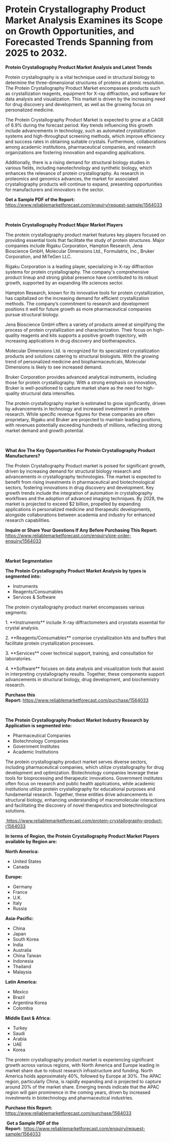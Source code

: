 <p><h1>Protein Crystallography Product Market Analysis Examines its Scope on Growth Opportunities, and Forecasted Trends Spanning from 2025 to 2032.</h1></p><p><strong>Protein Crystallography Product Market Analysis and Latest Trends</strong></p>
<p><p>Protein crystallography is a vital technique used in structural biology to determine the three-dimensional structures of proteins at atomic resolution. The Protein Crystallography Product Market encompasses products such as crystallization reagents, equipment for X-ray diffraction, and software for data analysis and visualization. This market is driven by the increasing need for drug discovery and development, as well as the growing focus on personalized medicine.</p><p>The Protein Crystallography Product Market is expected to grow at a CAGR of 6.9% during the forecast period. Key trends influencing this growth include advancements in technology, such as automated crystallization systems and high-throughput screening methods, which improve efficiency and success rates in obtaining suitable crystals. Furthermore, collaborations among academic institutions, pharmaceutical companies, and research organizations are fostering innovation and expanding applications. </p><p>Additionally, there is a rising demand for structural biology studies in various fields, including nanotechnology and synthetic biology, which enhances the relevance of protein crystallography. As research in proteomics and genomics advances, the market for associated crystallography products will continue to expand, presenting opportunities for manufacturers and innovators in the sector.</p></p>
<p><strong>Get a Sample PDF of the Report:&nbsp;</strong> <a href="https://www.reliablemarketforecast.com/enquiry/request-sample/1564033?utm_campaign=3616&utm_medium=2&utm_source=Github&utm_content=ia&utm_term=19042025&utm_id=protein-crystallography-product">https://www.reliablemarketforecast.com/enquiry/request-sample/1564033</a></p>
<p>&nbsp;</p>
<p><strong>Protein Crystallography Product Major Market Players</strong></p>
<p><p>The protein crystallography product market features key players focused on providing essential tools that facilitate the study of protein structures. Major companies include Rigaku Corporation, Hampton Research, Jena Bioscience GmbH, Molecular Dimensions Ltd., Formulatrix, Inc., Bruker Corporation, and MiTeGen LLC.</p><p>Rigaku Corporation is a leading player, specializing in X-ray diffraction systems for protein crystallography. The company's comprehensive product lineup and strong global presence have contributed to its robust growth, supported by an expanding life sciences sector. </p><p>Hampton Research, known for its innovative tools for protein crystallization, has capitalized on the increasing demand for efficient crystallization methods. The company’s commitment to research and development positions it well for future growth as more pharmaceutical companies pursue structural biology.</p><p>Jena Bioscience GmbH offers a variety of products aimed at simplifying the process of protein crystallization and characterization. Their focus on high-quality reagents and kits supports a positive growth trajectory, with increasing applications in drug discovery and biotherapeutics.</p><p>Molecular Dimensions Ltd. is recognized for its specialized crystallization products and solutions catering to structural biologists. With the growing trend of personalized medicine and biopharmaceuticals, Molecular Dimensions is likely to see increased demand.</p><p>Bruker Corporation provides advanced analytical instruments, including those for protein crystallography. With a strong emphasis on innovation, Bruker is well-positioned to capture market share as the need for high-quality structural data intensifies.</p><p>The protein crystallography market is estimated to grow significantly, driven by advancements in technology and increased investment in protein research. While specific revenue figures for these companies are often proprietary, Rigaku and Bruker are projected to maintain leading positions, with revenues potentially exceeding hundreds of millions, reflecting strong market demand and growth potential.</p></p>
<p>&nbsp;</p>
<p><strong>What Are The Key Opportunities For Protein Crystallography Product Manufacturers?</strong></p>
<p><p>The Protein Crystallography Product market is poised for significant growth, driven by increasing demand for structural biology research and advancements in crystallography technologies. The market is expected to benefit from rising investments in pharmaceutical and biotechnological sectors, fostering innovations in drug discovery and development. Key growth trends include the integration of automation in crystallography workflows and the adoption of advanced imaging techniques. By 2028, the market is projected to exceed $2 billion, propelled by expanding applications in personalized medicine and therapeutic developments, alongside collaborations between academia and industry for enhanced research capabilities.</p></p>
<p><strong>Inquire or Share Your Questions If Any Before Purchasing This Report:</strong> <a href="https://www.reliablemarketforecast.com/enquiry/pre-order-enquiry/1564033?utm_campaign=3616&utm_medium=2&utm_source=Github&utm_content=ia&utm_term=19042025&utm_id=protein-crystallography-product">https://www.reliablemarketforecast.com/enquiry/pre-order-enquiry/1564033</a></p>
<p>&nbsp;</p>
<p><strong>Market Segmentation</strong></p>
<p><strong>The Protein Crystallography Product Market Analysis by types is segmented into:</strong></p>
<p><ul><li>Instruments</li><li>Reagents/Consumables</li><li>Services & Software</li></ul></p>
<p><p>The protein crystallography product market encompasses various segments: </p><p>1. **Instruments** include X-ray diffractometers and cryostats essential for crystal analysis. </p><p>2. **Reagents/Consumables** comprise crystallization kits and buffers that facilitate protein crystallization processes. </p><p>3. **Services** cover technical support, training, and consultation for laboratories. </p><p>4. **Software** focuses on data analysis and visualization tools that assist in interpreting crystallography results. Together, these components support advancements in structural biology, drug development, and biochemistry research.</p></p>
<p><strong>Purchase this Report:&nbsp;</strong><a href="https://www.reliablemarketforecast.com/purchase/1564033?utm_campaign=3616&utm_medium=2&utm_source=Github&utm_content=ia&utm_term=19042025&utm_id=protein-crystallography-product">https://www.reliablemarketforecast.com/purchase/1564033</a></p>
<p>&nbsp;</p>
<p><strong>The Protein Crystallography Product Market Industry Research by Application is segmented into:</strong></p>
<p><ul><li>Pharmaceutical Companies</li><li>Biotechnology Companies</li><li>Government Institutes</li><li>Academic Institutions</li></ul></p>
<p><p>The protein crystallography product market serves diverse sectors, including pharmaceutical companies, which utilize crystallography for drug development and optimization. Biotechnology companies leverage these tools for bioprocessing and therapeutic innovations. Government institutes often focus on research and public health applications, while academic institutions utilize protein crystallography for educational purposes and fundamental research. Together, these entities drive advancements in structural biology, enhancing understanding of macromolecular interactions and facilitating the discovery of novel therapeutics and biotechnological solutions.</p></p>
<p><a href="https://www.reliablemarketforecast.com/protein-crystallography-product-r1564033?utm_campaign=3616&utm_medium=2&utm_source=Github&utm_content=ia&utm_term=19042025&utm_id=protein-crystallography-product">&nbsp;https://www.reliablemarketforecast.com/protein-crystallography-product-r1564033</a></p>
<p><strong>In terms of Region, the Protein Crystallography Product Market Players available by Region are:</strong></p>
<p>
    <p> <strong> North America: </strong>
        <ul>
            <li>United States</li>
            <li>Canada</li>
        </ul>
        </p> 
    <p> <strong> Europe: </strong>
        <ul>
            <li>Germany</li>
            <li>France</li>
            <li>U.K.</li>
            <li>Italy</li>
            <li>Russia</li>
        </ul>
        </p> 
    <p> <strong> Asia-Pacific: </strong>
        <ul>
            <li>China</li>
            <li>Japan</li>
            <li>South Korea</li>
            <li>India</li>
            <li>Australia</li>
            <li>China Taiwan</li>
            <li>Indonesia</li>
            <li>Thailand</li>
            <li>Malaysia</li>
        </ul>
        </p> 
    <p> <strong> Latin America: </strong>
        <ul>
            <li>Mexico</li>
            <li>Brazil</li>
            <li>Argentina Korea</li>
            <li>Colombia</li>
        </ul>
        </p> 
    <p> <strong> Middle East & Africa: </strong>
        <ul>
            <li>Turkey</li>
            <li>Saudi</li>
            <li>Arabia</li>
            <li>UAE</li>
            <li>Korea</li>
        </ul>
    </p>
    </p>
<p><p>The protein crystallography product market is experiencing significant growth across various regions, with North America and Europe leading in market share due to robust research infrastructure and funding. North America holds approximately 40%, followed by Europe at 30%. The APAC region, particularly China, is rapidly expanding and is projected to capture around 20% of the market share. Emerging trends indicate that the APAC region will gain prominence in the coming years, driven by increased investments in biotechnology and pharmaceutical industries.</p></p>
<p><strong>Purchase this Report: </strong><a href="https://www.reliablemarketforecast.com/purchase/1564033?utm_campaign=3616&utm_medium=2&utm_source=Github&utm_content=ia&utm_term=19042025&utm_id=protein-crystallography-product">https://www.reliablemarketforecast.com/purchase/1564033</a></p>
<p>&nbsp;<strong>Get a Sample PDF of the Report:&nbsp;&nbsp;</strong><a href="https://www.reliablemarketforecast.com/enquiry/request-sample/1564033?utm_campaign=3616&utm_medium=2&utm_source=Github&utm_content=ia&utm_term=19042025&utm_id=protein-crystallography-product">https://www.reliablemarketforecast.com/enquiry/request-sample/1564033</a></p>
<p><strong></strong></p>
<p><p></p><p></p><p></p></p>